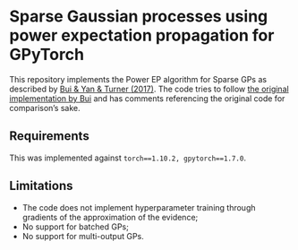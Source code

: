 # Sparse Gaussian processes using power expectation propagation for GPyTorch

This repository implements the Power EP algorithm for Sparse GPs as described
by [Bui & Yan & Turner (2017)](https://arxiv.org/abs/1605.07066v3). The code tries to
follow [the original implementation by Bui](https://github.com/thangbui/sparseGP_powerEP) and has comments referencing
the original code for comparison’s sake.

## Requirements

This was implemented against `torch==1.10.2, gpytorch==1.7.0`.

## Limitations

* The code does not implement hyperparameter training through gradients of the approximation of the evidence;
* No support for batched GPs;
* No support for multi-output GPs.